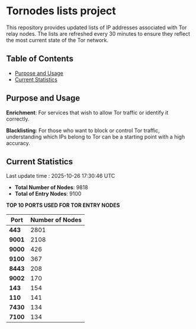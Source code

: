 # Tornodes lists project

This repository provides updated lists of IP addresses associated with Tor relay nodes. The lists are refreshed every 30 minutes to ensure they reflect the most current state of the Tor network.

## Table of Contents

- [Purpose and Usage](#purpose-and-usage)
- [Current Statistics](#current-statistics)


## Purpose and Usage

**Enrichment**: For services that wish to allow Tor traffic or identify it correctly.

**Blacklisting**: For those who want to block or control Tor traffic, understanding which IPs belong to Tor can be a starting point with a high accuracy.

## Current Statistics

Last update time : 2025-10-26 17:30:46 UTC

- **Total Number of Nodes**: 9818
- **Total of Entry Nodes**: 9100

**TOP 10 PORTS USED FOR TOR ENTRY NODES**

| **Port** | **Number of Nodes** |
|------|-----------------|
| **443**   | 2801  |
| **9001**   | 2108  |
| **9000**   | 426  |
| **9100**   | 367  |
| **8443**   | 208  |
| **9002**   | 170  |
| **143**   | 154  |
| **110**   | 141  |
| **7430**   | 134  |
| **7100**   | 134  |

